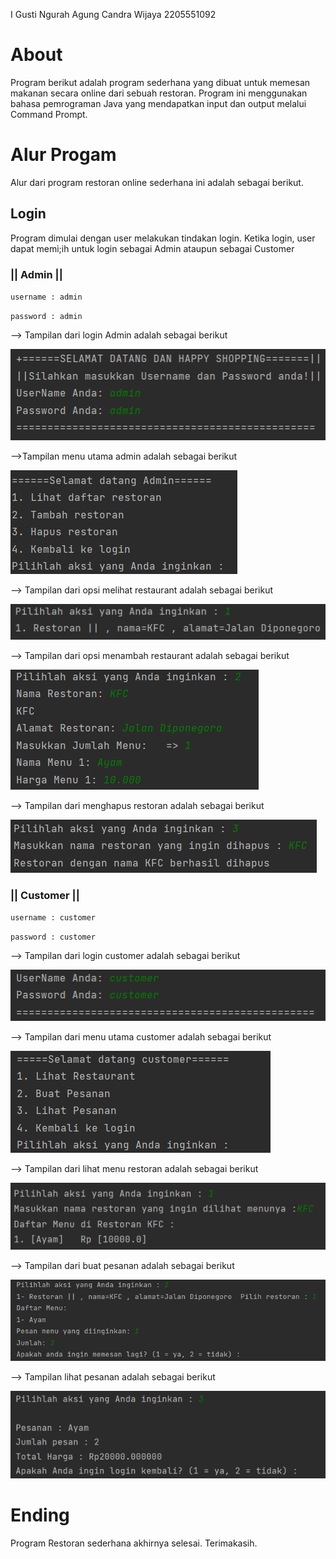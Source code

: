 I Gusti Ngurah Agung Candra Wijaya 
2205551092

# About

Program berikut adalah program sederhana yang dibuat untuk memesan makanan secara online dari sebuah restoran. Program ini menggunakan bahasa pemrograman Java yang mendapatkan input dan output melalui Command Prompt.

# Alur Progam
Alur dari program restoran online sederhana ini adalah sebagai berikut.

## Login
Program dimulai dengan user melakukan tindakan login. Ketika login, user dapat memi;ih untuk login sebagai Admin ataupun sebagai Customer

### || Admin ||
`username : admin`

`password : admin`

--> Tampilan dari login Admin adalah sebagai berikut


![login admin](/img/1.png "Login Admin")

-->Tampilan menu utama admin adalah sebagai berikut

![Menu utama admin](/img/2.png "Menu utama admin")

--> Tampilan dari opsi melihat restaurant adalah sebagai berikut

![melihat restoran](/img/3.png "melihat restoran")

--> Tampilan dari opsi menambah restaurant adalah sebagai berikut

![menambah restoran](/img/4.png "menambah restoran")

--> Tampilan dari menghapus restoran adalah sebagai berikut

![menghapus restoran](/img/5.png "menghapus restoran")

### || Customer ||

`username : customer`

`password : customer`

--> Tampilan dari login customer adalah sebagai berikut

![login](/img/6.png "login customer")

--> Tampilan dari menu utama customer adalah sebagai berikut 

![menu utama](/img/7.png "menu utama")

--> Tampilan dari lihat menu restoran adalah sebagai berikut

![Lihat Restoran](/img/8.png "Lihat Restoran")

--> Tampilan dari buat pesanan adalah sebagai berikut 

![buat pesan](/img/9_1.png "Buat Pesanan")

--> Tampilan lihat pesanan adalah sebagai berikut 

![lihat pesan](/img/10.png "Lihat Pesanan")

# Ending

Program Restoran sederhana akhirnya selesai. Terimakasih.





